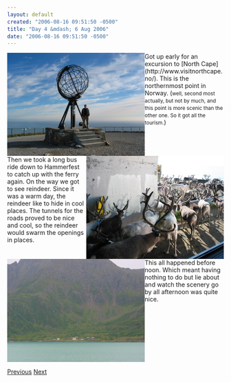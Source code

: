 ```yaml
---
layout: default
created: "2006-08-16 09:51:50 -0500"
title: "Day 4 &mdash; 6 Aug 2006"
date: "2006-08-16 09:51:50 -0500"
---
```



<img src="images/IMG_1335.jpg" align="left" />
Got up early for an excursion to [North Cape](http://www.visitnorthcape.no/).  This is the northernmost point in Norway. (<small>well, second most actually, but not by much, and this point is more scenic than the other one. So it got all the tourism.</small>)
<br clear="all" />

<img src="images/IMG_1341.jpg" align="right" />
Then we took a long bus ride down to Hammerfest to catch up with the ferry again.  On the way we got to see reindeer.  Since it was a warm day, the reindeer like to hide in cool places.  The tunnels for the roads proved to be nice and cool, so the reindeer would swarm the openings in places.
<br clear="all" />

<img src="images/IMG_1346.jpg" align="left" />
This all happened before noon.  Which meant having nothing to do but lie about and watch the scenery go by all afternoon was quite nice.
<br clear="all" />

[Previous](day3.html)
[Next](day5.html)


